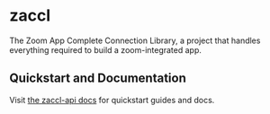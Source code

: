 # zaccl

The Zoom App Complete Connection Library, a project that handles everything required to build a zoom-integrated app.

## Quickstart and Documentation

Visit [the zaccl-api docs](https://harvard-edtech.github.io/zaccl/) for quickstart guides and docs.

